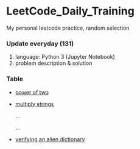 # LeetCode_Daily_Training
My personal leetcode practice, random selection
### Update everyday (131)
1) language: Python 3 (Jupyter Notebook)
2) problem description & solution 
### Table
* [power of two](https://github.com/xlyue92/LeetCode_Daily_Training/blob/master/%20power%20of%20two.ipynb)
* [multiply strings](https://github.com/xlyue92/LeetCode_Daily_Training/blob/master/multiply%20strings.ipynb)

     ...
     
     ...
   
* [verifying an alien dictionary](https://github.com/xlyue92/LeetCode_Daily_Training/blob/master/verifying%20an%20alien%20dictionary.ipynb)
